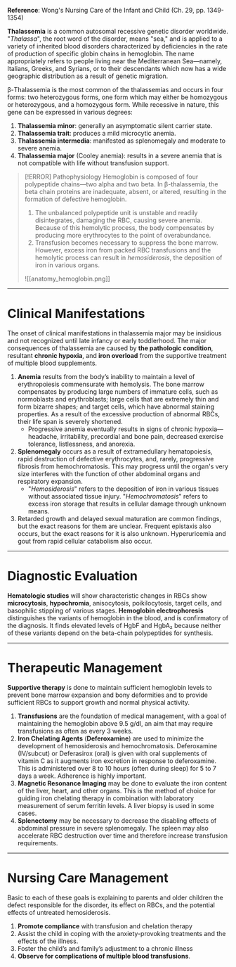**Reference**: Wong's Nursing Care of the Infant and Child (Ch. 29, pp. 1349-1354)

**Thalassemia** is a common autosomal recessive genetic disorder worldwide. "*Thalassa*", the root word of the disorder, means "sea," and is applied to a variety of inherited blood disorders characterized by deficiencies in the rate of production of specific globin chains in hemoglobin. The name appropriately refers to people living near the Mediterranean Sea—namely, Italians, Greeks, and Syrians, or to their  descendants which now has a wide geographic distribution as a result of genetic migration.

β-Thalassemia is the most common of the thalassemias and occurs in four forms: two heterozygous forms, one form which may either be homozygous or heterozygous, and a homozygous form. While recessive in nature, this gene can be expressed in various degrees:
1. **Thalassemia minor**: generally an asymptomatic silent carrier state.
2. **Thalassemia trait**: produces a mild microcytic anemia.
3. **Thalassemia intermedia**: manifested as splenomegaly and moderate to severe anemia.
4. **Thalassemia major** (Cooley anemia): results in a severe anemia that is not compatible with life without transfusion support.

>[!ERROR] Pathophysiology
>Hemoglobin is composed of four polypeptide chains—two alpha and two beta. In β-thalassemia, the beta chain proteins are inadequate, absent, or altered, resulting in the formation of defective hemoglobin.
>1. The unbalanced polypeptide unit is unstable and readily disintegrates, damaging the RBC, causing severe anemia. Because of this hemolytic process, the body compensates by producing more erythrocytes to the point of overabundance.
>2. Transfusion becomes necessary to suppress the bone marrow. However, excess iron from packed RBC transfusions and the hemolytic process can result in *hemosiderosis*, the deposition of iron in various organs.
>
>![[anatomy_hemoglobin.png]]

___
# Clinical Manifestations
The onset of clinical manifestations in thalassemia major may be insidious and not recognized until late infancy or early toddlerhood. The major consequences of thalassemia are caused by **the pathologic condition**, resultant **chronic hypoxia**, and **iron overload** from the supportive treatment of multiple blood supplements.
1. **Anemia** results from the body’s inability to maintain a level of erythropoiesis commensurate with hemolysis. The bone marrow compensates by producing large numbers of immature cells, such as normoblasts and erythroblasts; large cells that are extremely thin and form bizarre shapes; and target cells, which have abnormal staining properties. As a result of the excessive production of abnormal RBCs, their life span is severely shortened.
	- Progressive anemia eventually results in signs of chronic hypoxia—headache, irritability, precordial and bone pain, decreased exercise tolerance, listlessness, and anorexia.
2. **Splenomegaly** occurs as a result of extramedullary hematopoiesis, rapid destruction of defective erythrocytes, and, rarely, progressive fibrosis from hemochromatosis. This may progress until the organ's very size interferes with the function of other abdominal organs and respiratory expansion.
	- "*Hemosiderosis*" refers to the deposition of iron in various tissues without associated tissue injury. "*Hemochromatosis*" refers to excess iron storage that results in cellular damage through unknown means.
3. Retarded growth and delayed sexual maturation are common findings, but the exact reasons for them are unclear. Frequent epistaxis also occurs, but the exact reasons for it is also unknown. Hyperuricemia and gout from rapid cellular catabolism also occur.
___
# Diagnostic Evaluation
**Hematologic studies** will show characteristic changes in RBCs show **microcytosis**, **hypochromia**, anisocytosis, poikilocytosis, target cells, and basophilic stippling of various stages. **Hemoglobin electrophoresis** distinguishes the variants of hemoglobin in the blood, and is confirmatory of the diagnosis. It finds elevated levels of HgbF and HgbA₂ because neither of these variants depend on the beta-chain polypeptides for synthesis.
___
# Therapeutic Management
**Supportive therapy** is done to maintain sufficient hemoglobin levels to prevent bone marrow expansion and bony deformities and to provide sufficient RBCs to support growth and normal physical activity.
1. **Transfusions** are the foundation of medical management, with a goal of maintaining the hemoglobin above 9.5 g/dl, an aim that may require transfusions as often as every 3 weeks.
2. **Iron Chelating Agents** (**Deferoxamine**) are used to minimize the development of hemosiderosis and hemochromatosis. Deferoxamine (IV/subcut) or Deferasirox (oral) is given with oral supplements of vitamin C as it augments iron excretion in response to deferoxamine. This is administered over 8 to 10 hours (often during sleep) for 5 to 7 days a week. Adherence is highly important.
3. **Magnetic Resonance Imaging** may be done to evaluate the iron content of the liver, heart, and other organs. This is the method of choice for guiding iron chelating therapy in combination with laboratory measurement of serum ferritin levels. A liver biopsy is used in some cases.
4. **Splenectomy** may be necessary to decrease the disabling effects of abdominal pressure in severe splenomegaly. The spleen may also accelerate RBC destruction over time and therefore increase transfusion requirements.
___
# Nursing Care Management
Basic to each of these goals is explaining to parents and older children the defect responsible for the disorder, its effect on RBCs, and the potential effects of untreated hemosiderosis.
1. **Promote compliance** with transfusion and chelation therapy
2. Assist the child in coping with the anxiety-provoking treatments and the effects of the illness.
3. Foster the child’s and family’s adjustment to a chronic illness
4. **Observe for complications of multiple blood transfusions**.
